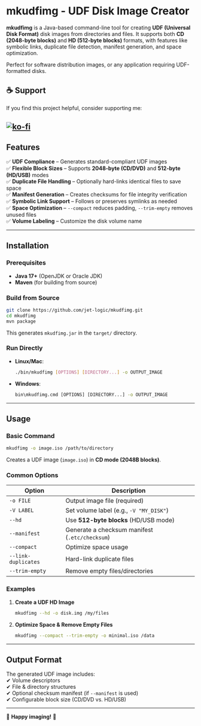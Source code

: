 # **mkudfimg - UDF Disk Image Creator**

**mkudfimg** is a Java-based command-line tool for creating **UDF (Universal Disk Format)** disk images from directories and files. It supports both **CD (2048-byte blocks)** and **HD (512-byte blocks)** formats, with features like symbolic links, duplicate file detection, manifest generation, and space optimization.

Perfect for software distribution images, or any application requiring UDF-formatted disks.

## ☕ Support

If you find this project helpful, consider supporting me:

## [![ko-fi](https://ko-fi.com/img/githubbutton_sm.svg)](https://ko-fi.com/B0B01E8SY7)

## **Features**

✅ **UDF Compliance** – Generates standard-compliant UDF images  
✅ **Flexible Block Sizes** – Supports **2048-byte (CD/DVD)** and **512-byte (HD/USB)** modes  
✅ **Duplicate File Handling** – Optionally hard-links identical files to save space  
✅ **Manifest Generation** – Creates checksums for file integrity verification  
✅ **Symbolic Link Support** – Follows or preserves symlinks as needed  
✅ **Space Optimization** – `--compact` reduces padding, `--trim-empty` removes unused files  
✅ **Volume Labeling** – Customize the disk volume name

---

## **Installation**

### **Prerequisites**

- **Java 17+** (OpenJDK or Oracle JDK)
- **Maven** (for building from source)

### **Build from Source**

```sh
git clone https://github.com/jet-logic/mkudfimg.git
cd mkudfimg
mvn package
```

This generates `mkudfimg.jar` in the `target/` directory.

### **Run Directly**

- **Linux/Mac**:
  ```sh
  ./bin/mkudfimg [OPTIONS] [DIRECTORY...] -o OUTPUT_IMAGE
  ```
- **Windows**:
  ```cmd
  bin\mkudfimg.cmd [OPTIONS] [DIRECTORY...] -o OUTPUT_IMAGE
  ```

---

## **Usage**

### **Basic Command**

```sh
mkudfimg -o image.iso /path/to/directory
```

Creates a UDF image (`image.iso`) in **CD mode (2048B blocks)**.

### **Common Options**

| Option              | Description                                    |
| ------------------- | ---------------------------------------------- |
| `-o FILE`           | Output image file (required)                   |
| `-V LABEL`          | Set volume label (e.g., `-V "MY_DISK"`)        |
| `--hd`              | Use **512-byte blocks** (HD/USB mode)          |
| `--manifest`        | Generate a checksum manifest (`.etc/checksum`) |
| `--compact`         | Optimize space usage                           |
| `--link-duplicates` | Hard-link duplicate files                      |
| `--trim-empty`      | Remove empty files/directories                 |

### **Examples**

1. **Create a UDF HD Image**

   ```sh
   mkudfimg --hd -o disk.img /my/files
   ```

2. **Optimize Space & Remove Empty Files**
   ```sh
   mkudfimg --compact --trim-empty -o minimal.iso /data
   ```

---

## **Output Format**

The generated UDF image includes:  
✔ Volume descriptors  
✔ File & directory structures  
✔ Optional checksum manifest (if `--manifest` is used)  
✔ Configurable block size (CD/DVD vs. HD/USB)

---

🚀 **Happy imaging!** 🚀
